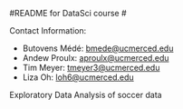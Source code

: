 #README for DataSci course #

Contact Information:

- Butovens Médé: bmede@ucmerced.edu
- Andew Proulx: aproulx@ucmerced.edu
- Tim Meyer: tmeyer3@ucmerced.edu
- Liza Oh: loh6@ucmerced.edu

Exploratory Data Analysis of soccer data
